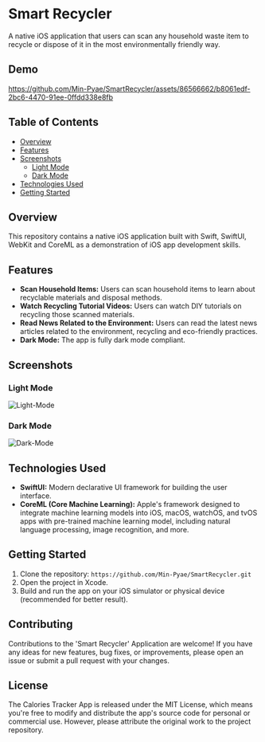 # Smart Recycler

A native iOS application that users can scan any household waste item to recycle or dispose of it in the most environmentally friendly way.

## Demo
https://github.com/Min-Pyae/SmartRecycler/assets/86566662/b8061edf-2bc6-4470-91ee-0ffdd338e8fb

## Table of Contents

- [Overview](#overview)
- [Features](#features)
- [Screenshots](#screenshots)
  - [Light Mode](#light-mode)
  - [Dark Mode](#dark-mode)
- [Technologies Used](#technologies-used)
- [Getting Started](#getting-started)

## Overview

This repository contains a native iOS application built with Swift, SwiftUI, WebKit and CoreML as a demonstration of iOS app development skills.

## Features

- **Scan Household Items:** Users can scan household items to learn about recyclable materials and disposal methods.
- **Watch Recycling Tutorial Videos:** Users can watch DIY tutorials on recycling those scanned materials.
- **Read News Related to the Environment:** Users can read the latest news articles related to the environment, recycling and eco-friendly practices.
- **Dark Mode:** The app is fully dark mode compliant.

## Screenshots

### Light Mode

![Light-Mode](https://github.com/Min-Pyae/SmartRecycler/assets/86566662/34b9ef07-a982-4c7e-a9e4-04467fb0d34a)

### Dark Mode

![Dark-Mode](https://github.com/Min-Pyae/SmartRecycler/assets/86566662/232fe4f4-bde3-4c68-96e5-2bedfd080710)

## Technologies Used

- **SwiftUI:** Modern declarative UI framework for building the user interface.
- **CoreML (Core Machine Learning):** Apple's framework designed to integrate machine learning models into iOS, macOS, watchOS, and tvOS apps with pre-trained machine learning model, including natural language processing, image recognition, and more.

## Getting Started

1. Clone the repository: `https://github.com/Min-Pyae/SmartRecycler.git`
2. Open the project in Xcode.
3. Build and run the app on your iOS simulator or physical device (recommended for better result).

## Contributing
Contributions to the 'Smart Recycler' Application are welcome! If you have any ideas for new features, bug fixes, or improvements, please open an issue or submit a pull request with your changes.

## License
The Calories Tracker App is released under the MIT License, which means you're free to modify and distribute the app's source code for personal or commercial use. However, please attribute the original work to the project repository.
